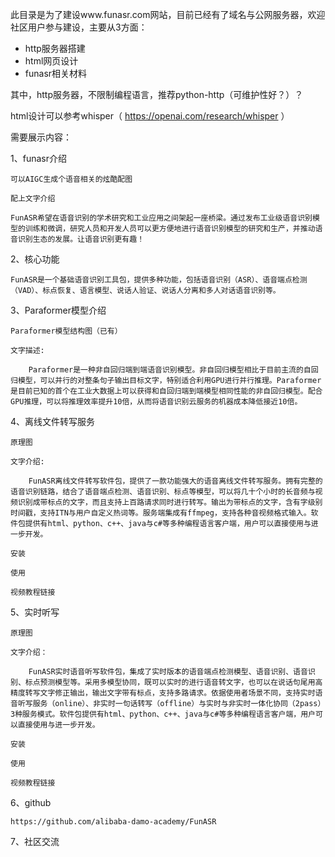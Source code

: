 此目录是为了建设www.funasr.com网站，目前已经有了域名与公网服务器，欢迎社区用户参与建设，主要从3方面：

- http服务器搭建
- html网页设计
- funasr相关材料

其中，http服务器，不限制编程语言，推荐python-http（可维护性好？）？

html设计可以参考whisper（ https://openai.com/research/whisper ）

需要展示内容：

1、funasr介绍

    可以AIGC生成个语音相关的炫酷配图
    
    配上文字介绍

    FunASR希望在语音识别的学术研究和工业应用之间架起一座桥梁。通过发布工业级语音识别模型的训练和微调，研究人员和开发人员可以更方便地进行语音识别模型的研究和生产，并推动语音识别生态的发展。让语音识别更有趣！

2、核心功能

    FunASR是一个基础语音识别工具包，提供多种功能，包括语音识别（ASR）、语音端点检测（VAD）、标点恢复、语言模型、说话人验证、说话人分离和多人对话语音识别等。

3、Paraformer模型介绍

    Paraformer模型结构图（已有）
    
    文字描述:

        Paraformer是一种非自回归端到端语音识别模型。非自回归模型相比于目前主流的自回归模型，可以并行的对整条句子输出目标文字，特别适合利用GPU进行并行推理。Paraformer是目前已知的首个在工业大数据上可以获得和自回归端到端模型相同性能的非自回归模型。配合GPU推理，可以将推理效率提升10倍，从而将语音识别云服务的机器成本降低接近10倍。

4、离线文件转写服务

    原理图
    
    文字介绍:

        FunASR离线文件转写软件包，提供了一款功能强大的语音离线文件转写服务。拥有完整的语音识别链路，结合了语音端点检测、语音识别、标点等模型，可以将几十个小时的长音频与视频识别成带标点的文字，而且支持上百路请求同时进行转写。输出为带标点的文字，含有字级别时间戳，支持ITN与用户自定义热词等。服务端集成有ffmpeg，支持各种音视频格式输入。软件包提供有html、python、c++、java与c#等多种编程语言客户端，用户可以直接使用与进一步开发。

    安装
    
    使用
    
    视频教程链接

5、实时听写

    原理图
    
    文字介绍：

        FunASR实时语音听写软件包，集成了实时版本的语音端点检测模型、语音识别、语音识别、标点预测模型等。采用多模型协同，既可以实时的进行语音转文字，也可以在说话句尾用高精度转写文字修正输出，输出文字带有标点，支持多路请求。依据使用者场景不同，支持实时语音听写服务（online）、非实时一句话转写（offline）与实时与非实时一体化协同（2pass）3种服务模式。软件包提供有html、python、c++、java与c#等多种编程语言客户端，用户可以直接使用与进一步开发。
    
    安装
    
    使用
    
    视频教程链接

6、github
    
    https://github.com/alibaba-damo-academy/FunASR

7、社区交流

    
